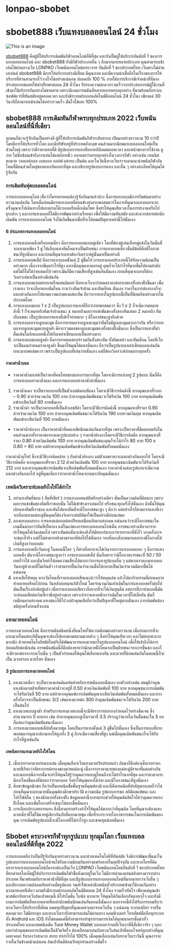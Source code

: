 # lonpao-sbobet
# **sbobet888 เว็บแทงบอลออนไลน์ 24 ชั่วโมง**
![This is an image](https://lonpao.com/wp-content/uploads/2022/09/sbobet888.webp)

[sbobet888](https://bit.ly/3EizDAc) คือผู้ที่ให้บริการเดิมพันกีฬาออนไลน์ที่ดีที่สุด และยังเป็นผู้ให้บริการอันดับที่ 1 ของการแทงบอลออนไลน์ และ sbobet888 ยังมีกีฬาประเภทอื่น ๆ อีกมากมายหลายประเภท คุณสามารถเข้าเล่นได้ผ่านทางเว็บ LONPAO เว็บพนันออนไลน์ครบวงจร อันดับที่ 1 ของประเทศไทย เว็บตรงไม่ผ่านเอเย่นต์ sbobet888 มีการให้บริการอย่างดีเยี่ยม มีคุณภาพ และมีความน่าเชื่อถือในเรื่องของการให้บริการที่ท่านสามารถไว้วางใจได้อย่างแน่นอน ปลอดภัย 100 % ภายใต้การบริการมีเจ้าหน้าที่ที่มากประสบการณ์คอยให้คำปรึกษาตลอด 24 ชั่วโมง รับรองความสะดวกรวดเร็วจากประสบการณ์ผู้ใช้งานที่เข้ามาใช้บริการกันอย่างไม่ขาดสาย เพราะมีเกมการพนันที่หลากหลายครบทุกอย่าง ที่มาพร้อมกับระบบซอฟต์แวร์ที่ทันสมัยอยู่ตลอดเวลา และยังมีระบบฝากถอนอัตโนมัติออนไลน์ 24 ชั่วโมง เพียงแค่ 30 วินาทีก็สามารถเข้าเล่นได้อย่างรวดเร็ว มั่นใจได้เลย 100%

## sbobet888 การเดิมพันกีฬาครบทุกประเภท 2022 เว็บพนันออนไลน์ที่นี่ที่เดียว

ทุกคนก็น่าจะรู้จักกันเป็นอย่างดี ผู้ที่ให้บริการเดิมพันกีฬาระดับสากล เปิดมาอย่างยาวนาน 10 กว่าปี โดยมีการให้บริการทั่วโลก และมีบริษัทอยู่ที่ประเทศอังกฤษ คนส่วนมากนิยมแทงบอลออนไลน์เป็นส่วนใหญ่ เพราะว่ามีราคาบอลที่ดี มีรูปแบบการแทงที่หลายอัปเดตตลอดเวลา และหน้าของการใช้งาน ดูง่าย ไม่ซับซ้อนเข้าถึงการเล่นได้แค่ปลายนิ้ว บอกเลยว่าครบทุกอย่างในวงการกีฬา อย่างเช่น เทนนิส ชกมวย วอลเลย์บอล เบสบอล กอล์ฟ แข่งรถ เป็นต้น และในวันนี้ทางเว็บเราจะมาแนะนำพนันกีฬาอันไหนที่มีคนส่วนใหญ่ชอบแทงกันเยอะที่สุด และอธิบายรูปแบบการแทง และอื่น ๆ อย่างละเอียดให้คุณได้รู้จักกัน

### การเดิมพันฟุตบอลออนไลน์

การแทงบอลออนไลน์ เชื่อว่าใครหลายคนต้องรู้จักกันมาแล้วบ้าง ซึ่งการแทงบอลมีการเริ่มต้นมาอย่างยาวนานเช่นกัน โดยเมื่อก่อนมีการแทงบอลที่ค่อนข้างยุ่งยากพอสมควรในการที่คุณจะแทงบอลจะละครั้งคุณจะไปเดินทางไปแทงผ่านโต๊ะบอลหรือเด็กเดินโพย ซึ่งทำให้คุณเสียเวลาในการทำงานหรือไปธุระต่าง ๆ และการแทงบอลก็ได้มีการพัฒนาอย่างเรื่อยมา เพื่อให้มีความทันสมัย และสะดวกสบายต่อนักเดิมพัน การแทงบอลออนไลน์ จึงได้เกิดขึ้นมาเพื่อที่จะได้หมดปัญหาเหล่านี้ไปนั่นเอง

#### 6 ประเภทการแทงบอลออนไลน์

1. การแทงบอลเต็งหรือบอลเดี่ยว คือการแทงบอลแบบคู่เดียว โดยที่ต้องผู้เล่นเลือกคู่แข่งในวันนั้นที่จะแทงมาเพียง 1 คู่ ให้เลือกแทงทีมไหนจะเป็นฝ่ายชนะ การแทงบอลเดี่ยวนั้นมีข้อดีคือมีโอกาสชนะที่สูงนั่นเอง และก่อนที่คุณจะแทงต้องวิเคราะห์คู่นั้นมาเป็นอย่างดี
2. การแทงบอลสเต็ป คือการแทงบอลตั้งแต่ 2 คู่ขึ้นไป การแทงบอลประเภทนี้ได้รับความนิยมเป็นอย่างมาก เนื่องจากมีผลกำไรที่สูง และเมื่อคุณแทงหลายคู่ คุณก็จะได้กำไรที่มากขึ้นไปตามลำดับ แต่ไม่ก็ไม่ได้ง่ายเสมอไป เพราะมันก็มีความเสี่ยงที่สูงเช่นกันนั่นเอง ก่อนที่คุณจะแทงก็ต้องวิเคราะห์มาเป็นอย่างดีเช่นกัน
3. การแทงบอลแบบต่อรองหรือแฮนดิแคป คือทางเว็บจะกำหนดราคาต่อรองของทั้งสองฝั่งขึ้นมา เพื่อเราแทง ว่าจะเลือกแทงทีมไหน ระหว่างทีมเจ้าบ้าน และทีมเยือน นั่นเอง ราคาในการต่องรองก็จะแตกต่างกันออกไปตามความเก่งของแต่ละทีม ถือว่าการแทงในรูปแบบนี้เป็นที่นิยมกันอย่างมากในประเทศไทย
4. การแทงบอลแบบ 1 x 2 เป็นรูปแบบการแทงที่ถือว่าง่ายพอสมควร ซึ่ง 1 x 2 ก็จะมีความหมายดังนี้ 1 ก็จะหมายถึงทีมเจ้าบ้านชนะ x หมายถึงผลการแข่งขันของทั้งสองทีมเสมอ 2 หมายถึง ทีมเยือนชนะ เป็นรูปแบบการแทงที่เข้าใจง่ายมาก ๆ มีโอกาสชนะสูงอีกด้วย
5. การแทงบอลจากลูกเตะมุม คือการทายผลจากลูกเตะมุมว่าทีมใดมีลูกเตะมุมมากกว่ากัน หรือว่าทายผลจากลูกเตะมุมแบบสูงต่ำ คือจะรวมผลของลูกเตะมุมของทั้งสองฝั่งนั่นเอง ซึ่งเป็นการแทงที่น่าตื่นเต้นในอีกแบบหนึ่งให้กับเหล่าเซียนบอลเป็นอย่างมาก
6. การแทงบอลแบบสูงต่ำ คือการทายผลสกอร์รวมกันทั้งสองทีม ทั้งทีมเหย้า และทีมเยือน โดยที่เว็บจะเป็นคนกำหนดราคาสูงต่ำ ขึ้นมาให้คุณได้แทงนั่นเอง ถือว่าเป็นรูปแบบเหล่าเซียนบอลเล่นกันเยอะมากพอสมควร เพราะเป็นรูปแบบที่เล่นง่ายนั่นเอง แต่ก็ต้องวิเคราะห์ก่อนแทงทุกครั้ง

#### ราคาค่าน้ำบอล

- ราคาค่าน้ำมาเลย์เป็นราคาที่คนไทยชอบแทงการมากที่สุด โดยจะมีการแบ่งอยู่ 2 รูปแบบ นั่นก็คือการแทงบอลราคาน้ำแดง และการแทงบอลราคาน้ำดำนั่นเอง
1. ราคาน้ำแดง จะเป็นราคาบอลที่เป็นตัวเลขติดลบสีแดง โดยจะมีวิธีการคิดดังนี้ หากคุณแทงที่ราคา – 0.90 ด้วยจำนวนเงิน 100 บาท ถ้าหากคุณเดิมพันชนะจะได้รับเงิน 100 บาท หากคุณเดิมพันแพ้จะเสียเงินที่ 90 บาทนั่นเอง
2. ราคาน้ำดำ จะเป็นราคาบอลที่เป็นตัวเลขสีดำ โดยจะมีวิธีการคิดดังนี้ หากคุณแทงที่ราคา 0.90 ด้วยจำนวนเงิน 100 บาท ถ้าหากคุณเดิมพันชนะจะได้รับเงิน 190 บาทรวมเงินทุน หากคุณเดิมพันแพ้จะเสียเงินที่ 100 บาทนั่นเอง

- ราคาค่าน้ำฮ่องกง เป็นราคาค่าน้ำที่คนเอเชียนิยมเล่นกันมากที่สุด เพราะเป็นราคาที่มีคนยอมรับในคนส่วนมากทั้งราคาต่อรองและรูปแบบต่าง ๆ ราคาน้ำฮ่องกงโดยจะมีวิธีการคิดคือ หากคุณแทงที่ราคา 0.80 ด้วยเงินเดิมพัน 100 บาท หากคุณเดิมพันชนะคุณก็จะได้กำไร 80 บาท 100 x 0.80 = 80 บาท แต่ถ้าหากคุณเดิมพันแพ้จะเสียเงินเดิมพันทั้งหมดนั่นเอง

ราคาค่าน้ำยุโรป ซึ่งจะมีวิธีการคิดคล้าย ๆ กับค่าน้ำฮ่องกง แต่ตัวเลขราคาจะแตกต่างกันออกไป โดยจะมีวิธีการคิดคือ หากคุณแทงที่ราคา 2.12 ด้วยเงินเดิมพัน 100 บาท หากคุณชนะเดิมพันจะได้รับเงินที่ 212 บาท และหากคุณแพ้การเดิมพันจะเสียเดิมพันทั้งหมดนั้นเอง ราคาค่าน้ำแต่ละรูปแบบจะมีความแตกต่างกันออกไป อยู่ที่คุณเลือกว่าราคาค่าน้ำไหนจะเหมาะกับคุณนั่นเอง

### เทคนิควิเคราะห์บอลยังไงให้ได้กำไร

1. อย่าแทงทีมที่ชอบ ( ทีมที่เชียร์ ) การแทงบอลแต่ทีมรักอย่างเดียว นั่นเป็นความคิดที่ผิดมาก เพราะผลการแข่งขันของทีมที่เราชอบนั้น ไม่ได้เข้าข้างเราเสมอไป หรือชนะทุกครั้งไปนั่นเอง ดังนั้นให้คุณเลิกแทงทีมที่เราชอบ และหันไปแทงทีมที่จะมีโอกาสชนะสูง ๆ ดีกว่า แต่อย่างไรก็ตามการแทงที่เราจะเลือกแทงแต่ละคู่นั้นคุณก็ต้องวิเคราะห์สถิติมาให้เป็นอย่างดีก่อนเสมอ
2. ลองแทงบอลรอง การแทงแต่บอลต่อเปรียบเสมือนกับดาบสองคม แน่นอนว่าจะมีโอกาสชนะในเกมนั้นมากกว่าทีมที่เป็นรอง แต่ในแง่ของการแทงบอลออนไลน์นั้น การชนะอย่างเดียวอาจจะทำให้คุณได้เงินเสมอไป เพราะทีมต่อนั้นจะต้องยิงให้มีสกอร์มากกว่าเรทราคาที่ตั้งไว้ บางครั้งอาจจะชนะก็จริง แต่ก็ไม่สามารถยิงตามราคาที่ต่อไปได้นั่นเอง จากที่ลองสังเกตมาบอลรองมีโอกาสได้เงินที่สูงกว่าบอลต่อ
3. การแทงบอลเต็งวันละคู่ ในตอนนี้ใคร ๆ ก็ต่างที่อยากจะได้เงินจากการแทงบอลเยอะ ๆ ซึ่งการแทงบอลเต็ง มันจะมีโอกาสชนะสูงกว่า การแทงบอลสเต็ป นั่นก็เพราะว่ามีโอกาสการชนะที่ 50 / 50 เลยก็ว่าได้ และนั่นจึงทำให้ลดความเสี่ยงได้มากกว่าการแทงรูปแบบอื่น ๆ แต่หากเราลองแทงบอลวันละคู่ด้วยงบที่ไม่เกินตัว เราสามารถปั้นเงินจำนวนนั้นให้กลายเป็นเงินจำนวนมีมากขึ้นได้แน่นอน
4. แทงเสียให้หยุด หากวันไหนที่เราแทงบอลเสียแนะนำว่าให้หยุดเล่น แล้วไปหากิจกรรมที่ผ่อนคลายทำคลายเครียดไปก่อน วันหลังค่อยมาแก้ตัวใหม่ โดยจำนวนเงินเท่าเดิมในการแทงบอลครั้งต่อไป มันเป็นเรื่องปกติอยู่แล้ว เมื่อเราแทงบอลเสียเราก็อยากที่จะได้เงินทุนคืน แต่การที่เราทำแบบนี้มันจะส่งผลเสียต่อเงินที่เรามีอยู่อย่างมาก เพราะถ้าเราแทงหนักกว่าเดิมในเวลาที่ไล่เลี่ยกัน มันก็เหมือนดาบสองคม แทงชนะก็ดีไป แต่ถ้าคุณเสียถือว่าเป็นปัญหาที่ใหญ่มากนั่นเอง การเดิมพันต้องสติทุกครั้งก่อนที่จะเล่น

### แทงมวยออนไลน์

การแทงมวยออนไลน์ คือการพนันชนิดหนึ่งที่คนไทยให้ความนิยมมาอย่างยาวนาน เมื่อก่อนการที่จะแทงมวยในแต่ละทีนั้นคุณจะต้องไปแทงตามสนามมวยต่าง ๆ ซึ่งทำให้คุณเสียเวลา และไม่ค่อยสะดวกมากนัก ด้วยเทคโนโลยีสมัยใหม่จึงได้พัฒนาการแทงมวยมาในรูปแบบออนไลน์ เพื่อให้เข้าถึงได้การปลอดภัยต่อนักเล่น การพนันชนิดนี้ก็คือต้องทายว่านักมวยฝั่งไหนจะเป็นฝ่ายชนะจากการขึ้นชก และก็จะมีราคาต่อรองจากเว็บนั้น ๆ เป็นตัวกำหนดให้คุณได้เลือกแทงกัน และมวยที่นิยมเล่นกันในตอนนี้ก็จะเป็น มวยสากล มวยไทย นั่นเอง

#### 3 รูปแบบการแทงมวยออนไลน์

1. แทงมวยเดี่ยว จะเป็นราคาแฮนดิแคปคล้ายกับการพนันบอลนั่นเอง ยกตัวอย่างเช่น สมมุติว่าคุณแทงนักมวยฝ่ายที่ต่อราคาค่าน้ำจะอยู่ที่ 0.50 ด้วยเงินเดิมพันที่ 100 บาท หากคุณชนะการเดิมพันจะได้รับเงินที่ 50 บาท แต่ถ้าหากคุณแพ้การเดิมพันคุณจะเสียเงินเดิมพันทั้งหมดนั่นเอง และบางครั้งก็อาจจะเป็นลักษณะ 3/2 เช่นแทงมวยต่อ 300 ถ้าคุณเดิมพันชนะจะได้รับเงิน 200 บาทเป็นต้นไป
2. แทงมวยแบบสูงต่ำ สำหรับการแทงมวยแบบนี้จะมีอัตราการต่อรองกำหนดไว้อย่างชัดเจน ซึ่งคำนวณจาก 5 ยกแรก เช่น ถ้าหากคุณแทงสูงในราคาที่ 3.5 ปรากฏว่ามวยในวันนั้นชนะใน 5 ยก ก็แสดงว่าคุณเดิมพันชนะนั่นเอง
3. การแทงมวยแบบสเต็ปหรือมวยชุด โดยเป็นการแทงตั้งแต่ 3 คู่ขึ้นไปนั้นเอง ซึ่งเป็นการแทงที่ยากพอสมควรคุณจะต้องแทงให้ถูกทั้ง 3 คู่ ถึงจะมีความเสี่ยงที่สูง แต่เมื่อคุณเดิมพันชนะก็จะได้รับกำไรที่สูงเช่นกัน

#### เทคนิคการแทงมวยยังไงให้โดน

1. เช็กเรทราคามวยก่อนลงเล่น เมื่อคุณเลือกเว็บแทงมวยเรียบร้อยแล้ว ถัดมาก็คือต้องเช็กเรทราคามวยที่เรียกว่าอัตราการต่อรองของมวยแต่ละคู่ เนื่องจากราคามวยของแต่ละคู่มีราคาที่แตกต่างกัน และนอกเหนือจากนั้นจะทำให้คุณได้รู้ว่าคุณควรแทงคู่ไหนถึงจะได้กำไรมากที่สุด และราคามวยจะมีการไหลขึ้นลงที่น้อยกว่าราคาบอล จึงทำให้คุณแทงได้ง่าย และมีโอกาสชนะที่สูงนั่นเอง
2. ศึกษาข้อมูลนักชก ถือว่าเป็นเทคนิคขั้นพื้นฐานที่คุณต้องมี และนี่คือเทคนิคที่สำคัญมากเลยก็ว่าได้ ก่อนที่คุณจะแทงมวยนั้นคุณต้องศึกษาประวัติ ความถนัด รูปแบบการชก สถิติผลแพ้ชนะ และโปรไฟล์อื่น ๆ ของนักมวยทั้งสองฝั่ง ข้อมูลเหล่านี้จะสามารถช่วยให้คุณตัดสินใจได้ว่าคุณควรแทงฝั่งไหน และเพิ่มโอกาสที่จะชนะได้มากขึ้นนั่นเอง
3. การเลือกประเภทการแทง สิ่งนี้สามารถสร้างกำไรให้คุณได้มากกว่าที่คุณคิด โดยที่คุณจะต้องแทงมวยเดี่ยวที่ไม่ใช่มวยคู่เดียวกันกับที่แทงมวยชุด เพื่อที่จะกระจายโอกาสการชนะในการเดิมพันของคุณ การเดิมพันรูปแบบนี้จะมีโอกาสที่ได้กำไรสูง และขาดทุนน้อยนั่นเอง

## Sbobet ครบวงจรกีฬาทุกรูปแบบ ทุกมุมโลก เว็บแทงบอลออนไลน์ที่ดีที่สุด 2022

การแทงบอลถือว่าเป็นที่รู้จักกันมาอย่างยาวนาน และด้วยเทคโนโลยีที่ทันสมัย จึงมีการพัฒนาขึ้นมาในรูปแบบการแทงบอลออนไลน์จนได้รับความนิยมกันอย่างแพร่หลายในยุคปัจจุบัน และหากใครที่คิดอยากจะแทงบอลออนไลน์ก็คงจะต้องเป็นเว็บ LONPAO เว็บพนันออนไลน์อันดับที่ 1 ของประเทศไทย ที่ยกค่ายสโบเบ็ตผู้ให้บริการการเดิมพันกีฬาชื่อดังมาอยู่ในเว็บ ไม่มีการผ่านเอเย่นต์ส่งตรงมาจากต่างประเทศ ที่มาพร้อมกับราคาค่าน้ำที่ดีที่สุด และมีรูปแบบการแทงบอลออนไลน์ที่มากมายกว่าเว็บอื่น ๆ และมีระบบความปลอดภัยอย่างเต็มรูปแบบ จนทำให้เหล่านักพนันทั่วประเทศเข้ามาใช้งานกันอย่างมากมายเลยทีเดียว แถมยังมีระบบฝากถอนอัตโนมัติตลอด 24 ชั่วโมง รวดเร็วทันใจ เพียงแค่คุณเข้ามาสมัครกับทางเว็บล้นเป๋าตอนนี้ มีโปรโมชั่น โบนัส มากมาย ให้คุณได้กันเลือกกันแบบจุใจ และยังมีเกมการเดิมพันที่หลากหลายที่เหล่านักพนันนิยมเล่นกันตอนนี้นั่นเอง นอกจากนี้ยังได้รับการยอมรับว่าทางเว็บเราให้บริการที่เยี่ยม หมดทุกปัญหาที่คุณเคยเจอมาจากเว็บอื่น ๆ แน่นอน ระบบเสถียร ราบรื่นตลอดเวลา ไม่มีกระตุก และทางเว็บเรายังสามารถเล่นได้ผ่านทาง คอมพิวเตอร์ โทรศัพท์มือถือทุกระบบทั้ง Android และ iOS ยังไม่หมดแค่นี้ยังสามารถทำธุรกรรมการเงินได้ทุกธนาคารชั้นนำทั่วประเทศไทย และแอพพลิเคชัน Ture Money Wallet บอกเลยว่าจบที่เว็บเราที่นี่ที่เดียวจริง ๆ บอกเลยว่าถ้าคุณชอบการเดิมพันเป็นชีวิตจิตใจ ต้องเลือกมาเล่นกับทางเว็บล้นเป๋าที่ตอบโจทย์ทุกอย่างที่คุณเคยเจอมา รับรองว่าสะดวก สบาย ทำกำไรได้ 100% เมื่อคุณเลือกเล่นกับทางเว็บเราวันนี้ คุณอาจจะรวยในวันข้างหน้าแน่นอน ล้นเป๋ายินดีต้อนรับทุกท่านอย่างเต็มใจ
